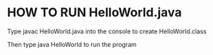 # HOW TO RUN HelloWorld.java

Type javac HelloWorld.java into the console to create HelloWorld.class

Then type java HelloWorld to run the program